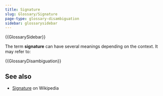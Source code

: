 ```yaml
---
title: Signature
slug: Glossary/Signature
page-type: glossary-disambiguation
sidebar: glossarysidebar
---
```


{{GlossarySidebar}}

The term **signature** can have several meanings depending on the context. It may refer to:

{{GlossaryDisambiguation}}

## See also

- [Signature](<https://en.wikipedia.org/wiki/Signature_(disambiguation)>) on Wikipedia
